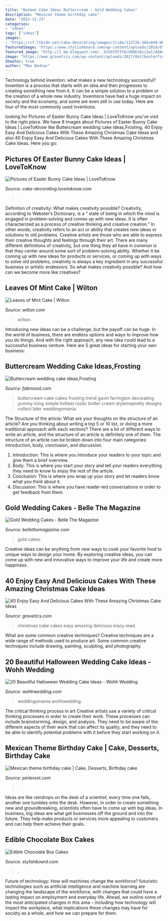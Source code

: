 ```yaml
---
title: "Batman Cake Ideas Buttercream ~ Gold Wedding Cakes"
description: "Mexican theme birthday cake"
date: "2022-12-23"
categories:
- "ideas"
tags: ["ideas"]
images:
- "https://cf.ltkcdn.net/cake-decorating/images/slide/112726-566x848-White_Bunny_Vertical.jpg"
featuredImage: "https://www.stylishboard.com/wp-content/uploads/2014/07/228.jpg"
featured_image: "http://1.bp.blogspot.com/-_b1V6Y5FIfA/URQEn8sz2wI/AAAAAAAAVlk/SlXEETpa81s/s1600/gold-wedding-cakes-27.jpg"
image: "https://www.gravetics.com/wp-content/uploads/2017/04/Chesterfieldcakes-celebration-christmascakes-Christmas.jpg"
ShowToc: true
author: "Max Bednar"
---
```



Technology behind invention: what makes a new technology successful?
Invention is a process that starts with an idea and then progresses to creating something new from it. It can be a simple solution to a problem or the creation of a whole new industry. Inventions have had a huge impact on society and the economy, and some are even still in use today. Here are four of the most commonly used inventions.

	

		
looking for Pictures of Easter Bunny Cake Ideas | LoveToKnow you've visit to the right place. We have 8 Images about Pictures of Easter Bunny Cake Ideas | LoveToKnow like Buttercream wedding cake ideas,Frosting, 40 Enjoy Easy And Delicious Cakes With These Amazing Christmas Cake Ideas and also 40 Enjoy Easy And Delicious Cakes With These Amazing Christmas Cake Ideas. Here you go:
		
    
## Pictures Of Easter Bunny Cake Ideas | LoveToKnow

<img loading=lazy src="https://cf.ltkcdn.net/cake-decorating/images/slide/112726-566x848-White_Bunny_Vertical.jpg" onerror="this.onerror=null;this.src='https://tse2.mm.bing.net/th?id=OIP.lPuqjKTp7Bmr6v9_bwMHLQHaLG&amp;pid=15.1';" alt="Pictures of Easter Bunny Cake Ideas | LoveToKnow">

_Source: cake-decorating.lovetoknow.com_

>. 

	

Definition of creativity: What makes creativity possible?
Creativity, according to Webster’s Dictionary, is a “ state of being in which the mind is engaged in problem-solving and comes up with new ideas. It is often characterized as a process of creative thinking and creative creation.” In other words, creativity refers to an act or ability that creates new ideas or solutions to old problems. Creative artists are those who are able to express their creative thoughts and feelings through their art.
There are many different definitions of creativity, but one thing they all have in common is that they center around some sort of problem-solving ability. Whether it be coming up with new ideas for products or services, or coming up with ways to solve old problems, creativity is always a key ingredient in any successful business or artistic endeavors. So what makes creativity possible? And how can we become more like creatives?

    
## Leaves Of Mint Cake | Wilton

<img loading=lazy src="https://www.wilton.com/dw/image/v2/AAWA_PRD/on/demandware.static/-/Sites-wilton-project-master/default/dwecf86312/images/project/WLPROJ-9134/WiltonLeafHero.jpg?sw=1440&amp;sh=750&amp;sm=fit" onerror="this.onerror=null;this.src='https://tse4.mm.bing.net/th?id=OIP.PHOaLmEqfgm_Fz5i7_JxGQHaHa&amp;pid=15.1';" alt="Leaves of Mint Cake | Wilton">

_Source: wilton.com_

>wilton. 

	

Introducing new ideas can be a challenge, but the payoff can be huge. In the world of business, there are endless options and ways to improve how you do things. And with the right approach, any new idea could lead to a successful business venture. Here are 5 great ideas for starting your own business: 

    
## Buttercream Wedding Cake Ideas,Frosting

<img loading=lazy src="http://fabmood.com/wp-content/uploads/2014/05/Buttercream-wedding-cake7.jpg" onerror="this.onerror=null;this.src='https://tse1.mm.bing.net/th?id=OIP.1GW6STC53gUTGYL31XkVZwHaLH&amp;pid=15.1';" alt="Buttercream wedding cake ideas,Frosting">

_Source: fabmood.com_

>buttercream cake cakes frosting trend gavin farrington decorating yummy icing simple hottest rustic butter cream stylemepretty designs collect later weddingomania. 

	

The Structure of the article: What are your thoughts on the structure of an article? Are you thinking about writing a top 5 or 10 list, or doing a more traditional approach with each section)?
There are a lot of different ways to write an article, and the structure of an article is definitely one of them. The structure of an article can be broken down into four main categories: introduction, body, conclusion, and discussion. 
1) Introduction: This is where you introduce your readers to your topic and give them a brief overview. 
2) Body: This is where you start your story and tell your readers everything they need to know to enjoy the rest of the article.
3) Conclusion: This is where you wrap up your story and let readers know what you think about it. 
4) Discussion: This is where you have reader-led conversations in order to get feedback from them.

    
## Gold Wedding Cakes - Belle The Magazine

<img loading=lazy src="http://1.bp.blogspot.com/-_b1V6Y5FIfA/URQEn8sz2wI/AAAAAAAAVlk/SlXEETpa81s/s1600/gold-wedding-cakes-27.jpg" onerror="this.onerror=null;this.src='https://tse3.mm.bing.net/th?id=OIP.Oe2dk5aa05AyCtGm6_VkiQHaLH&amp;pid=15.1';" alt="Gold Wedding Cakes - Belle The Magazine">

_Source: bellethemagazine.com_

>gold cakes. 

	

Creative ideas can be anything from new ways to cook your favorite food to unique ways to design your home. By exploring creative ideas, you can come up with new and innovative ways to improve your life and create more happiness.

    
## 40 Enjoy Easy And Delicious Cakes With These Amazing Christmas Cake Ideas

<img loading=lazy src="https://www.gravetics.com/wp-content/uploads/2017/04/Chesterfieldcakes-celebration-christmascakes-Christmas.jpg" onerror="this.onerror=null;this.src='https://tse2.mm.bing.net/th?id=OIP.pqu63QprEQjljw_xh_unIAHaHa&amp;pid=15.1';" alt="40 Enjoy Easy And Delicious Cakes With These Amazing Christmas Cake Ideas">

_Source: gravetics.com_

>christmas cake cakes easy amazing delicious enjoy read. 

	

What are some common creative techniques?
Creative techniques are a wide range of methods used to produce art. Some common creative techniques include drawing, painting, sculpting, and photography.

    
## 20 Beautiful Halloween Wedding Cake Ideas - Wohh Wedding

<img loading=lazy src="http://wohhwedding.com/wp-content/uploads/2016/06/Original-Halloween-Wedding-Cake.jpg" onerror="this.onerror=null;this.src='https://tse4.mm.bing.net/th?id=OIP.YvkqBuSwpyku-a69cnUW-gHaLH&amp;pid=15.1';" alt="20 Beautiful Halloween Wedding Cake Ideas - Wohh Wedding">

_Source: wohhwedding.com_

>weddingomania wohhwedding. 

	

The critical thinking process in art
Creative artists use a variety of critical thinking processes in order to create their work. These processes can include brainstorming, design, and analysis. They need to be aware of the different aspects of their work that can affect its quality, and they need to be able to identify potential problems with it before they start working on it.

    
## Mexican Theme Birthday Cake | Cake, Desserts, Birthday Cake

<img loading=lazy src="https://i.pinimg.com/736x/51/3a/a6/513aa67000041673aed32029b006be07.jpg" onerror="this.onerror=null;this.src='https://tse3.mm.bing.net/th?id=OIP.sFGxqzI1XkhEO2A6AVOXhQHaJ3&amp;pid=15.1';" alt="Mexican theme birthday cake | Cake, Desserts, Birthday cake">

_Source: pinterest.com_

>. 

	

Ideas are like raindrops on the desk of a scientist; every time one falls, another one tumbles onto the desk. However, in order to create something new and groundbreaking, scientists often have to come up with big ideas. In business, big ideas are what get businesses off the ground and into the future. They help make products or services more appealing to customers and can help them achieve their goals.

    
## Edible Chocolate Box Cakes

<img loading=lazy src="https://www.stylishboard.com/wp-content/uploads/2014/07/228.jpg" onerror="this.onerror=null;this.src='https://tse1.mm.bing.net/th?id=OIP.OEos62LSjBJlm3VvNrD7YAHaG9&amp;pid=15.1';" alt="Edible Chocolate Box Cakes">

_Source: stylishboard.com_

>. 

	

Future of technology: How will machines change the workforce?
futuristic technologies such as artificial intelligence and machine learning are changing the landscape of the workforce, with changes that could have a lasting impact on employment and everyday life. Ahead, we outline some of the most anticipated changes in this area – including how technology will impact the workplace, what implications these changes may have for society as a whole, and how we can prepare for them.


